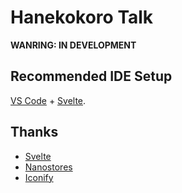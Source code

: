 # Hanekokoro Talk

**WANRING: IN DEVELOPMENT**

## Recommended IDE Setup

[VS Code](https://code.visualstudio.com/) + [Svelte](https://marketplace.visualstudio.com/items?itemName=svelte.svelte-vscode).

## Thanks

* [Svelte](https://svelte.dev)
* [Nanostores](https://github.com/nanostores/nanostores)
* [Iconify](https://iconify.design)
